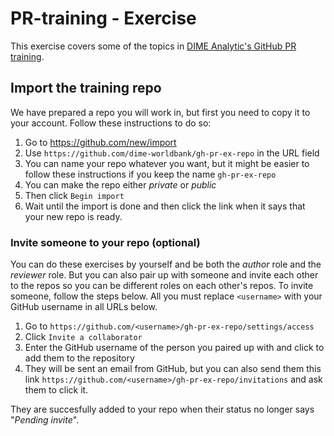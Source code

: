 # PR-training - Exercise

This exercise covers some of the topics in [DIME Analytic's GitHub PR training](https://osf.io/umqzn/).

## Import the training repo

We have prepared a repo you will work in, but first you need to copy it to your account. Follow these instructions to do so:

1. Go to https://github.com/new/import
2. Use `https://github.com/dime-worldbank/gh-pr-ex-repo` in the URL field
3. You can name your repo whatever you want, but it might be easier to follow these instructions if you keep the name `gh-pr-ex-repo`
4. You can make the repo either _private_ or _public_
5. Then click `Begin import`
6. Wait until the import is done and then click the link when it says that your new repo is ready.

### Invite someone to your repo (optional)

You can do these exercises by yourself and be both the _author_ role and the _reviewer_ role. But you can also pair up with someone and invite each other to the repos so you can be different roles on each other's repos. To invite someone, follow the steps below. All you must replace `<username>` with your GitHub username in all URLs below.

1. Go to `https://github.com/<username>/gh-pr-ex-repo/settings/access`
2. Click `Invite a collaborator`
3. Enter the GitHub username of the person you paired up with and click to add them to the repository
4. They will be sent an email from GitHub, but you can also send them this link `https://github.com/<username>/gh-pr-ex-repo/invitations` and ask them to click it.

They are succesfully added to your repo when their status no longer says "_Pending invite_".
